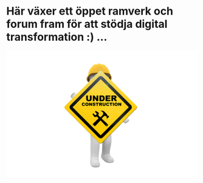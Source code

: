 # Här växer ett öppet ramverk och forum fram för att stödja digital transformation :) ...
![Under construction! ](/pic/maintenance.png)
